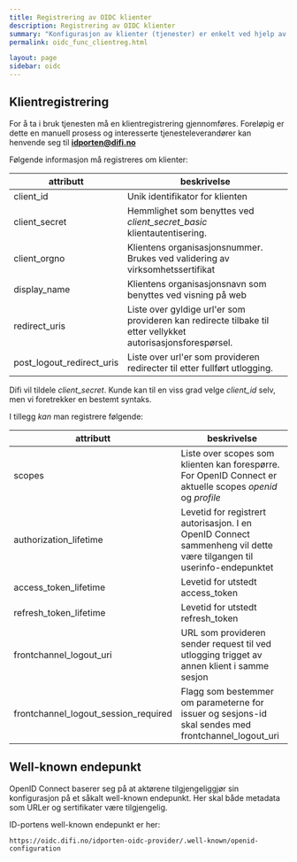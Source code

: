 ```yaml
---
title: Registrering av OIDC klienter
description: Registrering av OIDC klienter
summary: "Konfigurasjon av klienter (tjenester) er enkelt ved hjelp av .well-known-endepunktet, men noe informasjon må manuelt utveksles først"
permalink: oidc_func_clientreg.html

layout: page
sidebar: oidc
---
```


## Klientregistrering

For å ta i bruk tjenesten må en klientregistrering gjennomføres. Foreløpig er dette en manuell prosess og interesserte tjenesteleverandører kan henvende seg til **idporten@difi.no**

Følgende informasjon må registreres om klienter:

| attributt | beskrivelse |
|-|-|
| client_id | Unik identifikator for klienten |
| client_secret | Hemmlighet som benyttes ved *client_secret_basic* klientautentisering. |
| client_orgno | Klientens organisasjonsnummer. Brukes ved validering av virksomhetssertifikat |
| display_name | Klientens organisasjonsnavn som benyttes ved visning på web |
| redirect_uris | Liste over gyldige url'er som provideren kan redirecte tilbake til etter vellykket autorisasjonsforespørsel. |
| post_logout_redirect_uris | Liste over url'er som provideren redirecter til etter fullført utlogging. |

Difi vil tildele *client_secret*. Kunde kan til en viss grad velge *client_id* selv, men vi foretrekker en bestemt syntaks.

I tillegg _kan_ man registrere følgende:

| attributt | beskrivelse |
|-|-|
| scopes | Liste over scopes som klienten kan forespørre. For OpenID Connect er aktuelle scopes *openid* og *profile* |
| authorization_lifetime | Levetid for registrert autorisasjon. I en OpenID Connect sammenheng vil dette være tilgangen til userinfo-endepunktet |
| access_token_lifetime | Levetid for utstedt access_token |
| refresh_token_lifetime |Levetid for utstedt refresh_token |
| frontchannel_logout_uri | URL som provideren sender request til ved utlogging trigget av annen klient i samme sesjon |
| frontchannel_logout_session_required | Flagg som bestemmer om parameterne for issuer og sesjons-id skal sendes med frontchannel_logout_uri |


## Well-known endepunkt

OpenID Connect baserer seg på at aktørene tilgjengeliggjør sin konfigurasjon på et såkalt well-known endepunkt. Her skal både metadata som URLer og sertifikater være tilgjengelig.

ID-portens well-known endepunkt er her:
```
https://oidc.difi.no/idporten-oidc-provider/.well-known/openid-configuration
```
